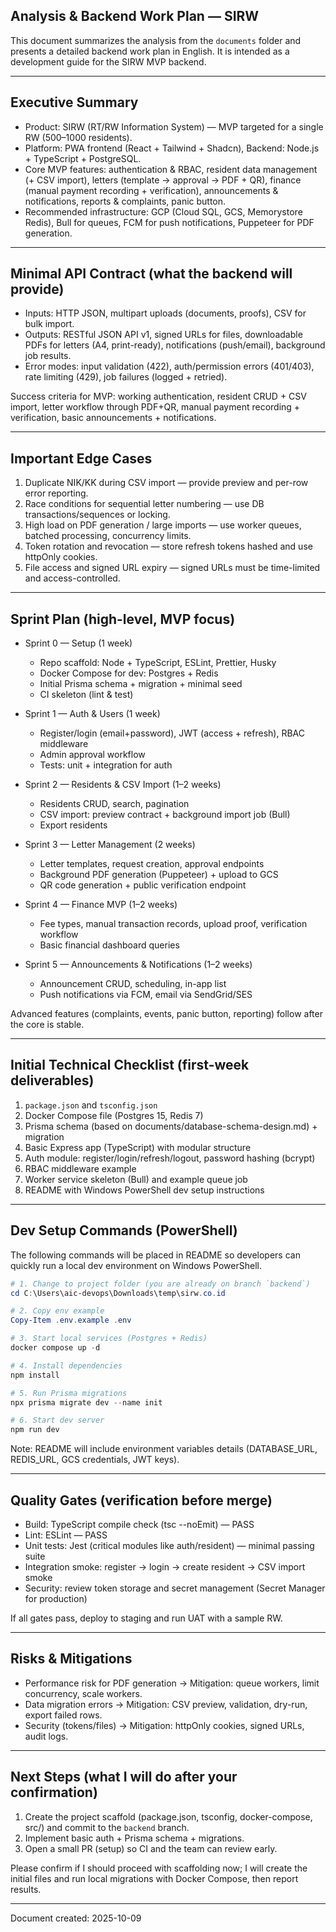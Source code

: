 ## Analysis & Backend Work Plan — SIRW

This document summarizes the analysis from the `documents` folder and presents a detailed backend work plan in English. It is intended as a development guide for the SIRW MVP backend.

---

## Executive Summary
- Product: SIRW (RT/RW Information System) — MVP targeted for a single RW (500–1000 residents).
- Platform: PWA frontend (React + Tailwind + Shadcn), Backend: Node.js + TypeScript + PostgreSQL.
- Core MVP features: authentication & RBAC, resident data management (+ CSV import), letters (template → approval → PDF + QR), finance (manual payment recording + verification), announcements & notifications, reports & complaints, panic button.
- Recommended infrastructure: GCP (Cloud SQL, GCS, Memorystore Redis), Bull for queues, FCM for push notifications, Puppeteer for PDF generation.

---

## Minimal API Contract (what the backend will provide)
- Inputs: HTTP JSON, multipart uploads (documents, proofs), CSV for bulk import.
- Outputs: RESTful JSON API v1, signed URLs for files, downloadable PDFs for letters (A4, print-ready), notifications (push/email), background job results.
- Error modes: input validation (422), auth/permission errors (401/403), rate limiting (429), job failures (logged + retried).

Success criteria for MVP: working authentication, resident CRUD + CSV import, letter workflow through PDF+QR, manual payment recording + verification, basic announcements + notifications.

---

## Important Edge Cases
1. Duplicate NIK/KK during CSV import — provide preview and per-row error reporting.
2. Race conditions for sequential letter numbering — use DB transactions/sequences or locking.
3. High load on PDF generation / large imports — use worker queues, batched processing, concurrency limits.
4. Token rotation and revocation — store refresh tokens hashed and use httpOnly cookies.
5. File access and signed URL expiry — signed URLs must be time-limited and access-controlled.

---

## Sprint Plan (high-level, MVP focus)

- Sprint 0 — Setup (1 week)
  - Repo scaffold: Node + TypeScript, ESLint, Prettier, Husky
  - Docker Compose for dev: Postgres + Redis
  - Initial Prisma schema + migration + minimal seed
  - CI skeleton (lint & test)

- Sprint 1 — Auth & Users (1 week)
  - Register/login (email+password), JWT (access + refresh), RBAC middleware
  - Admin approval workflow
  - Tests: unit + integration for auth

- Sprint 2 — Residents & CSV Import (1–2 weeks)
  - Residents CRUD, search, pagination
  - CSV import: preview contract + background import job (Bull)
  - Export residents

- Sprint 3 — Letter Management (2 weeks)
  - Letter templates, request creation, approval endpoints
  - Background PDF generation (Puppeteer) + upload to GCS
  - QR code generation + public verification endpoint

- Sprint 4 — Finance MVP (1–2 weeks)
  - Fee types, manual transaction records, upload proof, verification workflow
  - Basic financial dashboard queries

- Sprint 5 — Announcements & Notifications (1–2 weeks)
  - Announcement CRUD, scheduling, in-app list
  - Push notifications via FCM, email via SendGrid/SES

Advanced features (complaints, events, panic button, reporting) follow after the core is stable.

---

## Initial Technical Checklist (first-week deliverables)
1. `package.json` and `tsconfig.json`
2. Docker Compose file (Postgres 15, Redis 7)
3. Prisma schema (based on documents/database-schema-design.md) + migration
4. Basic Express app (TypeScript) with modular structure
5. Auth module: register/login/refresh/logout, password hashing (bcrypt)
6. RBAC middleware example
7. Worker service skeleton (Bull) and example queue job
8. README with Windows PowerShell dev setup instructions

---

## Dev Setup Commands (PowerShell)
The following commands will be placed in README so developers can quickly run a local dev environment on Windows PowerShell.

```powershell
# 1. Change to project folder (you are already on branch `backend`)
cd C:\Users\aic-devops\Downloads\temp\sirw.co.id

# 2. Copy env example
Copy-Item .env.example .env

# 3. Start local services (Postgres + Redis)
docker compose up -d

# 4. Install dependencies
npm install

# 5. Run Prisma migrations
npx prisma migrate dev --name init

# 6. Start dev server
npm run dev

```

Note: README will include environment variables details (DATABASE_URL, REDIS_URL, GCS credentials, JWT keys).

---

## Quality Gates (verification before merge)
- Build: TypeScript compile check (tsc --noEmit) — PASS
- Lint: ESLint — PASS
- Unit tests: Jest (critical modules like auth/resident) — minimal passing suite
- Integration smoke: register → login → create resident → CSV import smoke
- Security: review token storage and secret management (Secret Manager for production)

If all gates pass, deploy to staging and run UAT with a sample RW.

---

## Risks & Mitigations
- Performance risk for PDF generation → Mitigation: queue workers, limit concurrency, scale workers.
- Data migration errors → Mitigation: CSV preview, validation, dry-run, export failed rows.
- Security (tokens/files) → Mitigation: httpOnly cookies, signed URLs, audit logs.

---

## Next Steps (what I will do after your confirmation)
1. Create the project scaffold (package.json, tsconfig, docker-compose, src/) and commit to the `backend` branch.
2. Implement basic auth + Prisma schema + migrations.
3. Open a small PR (setup) so CI and the team can review early.

Please confirm if I should proceed with scaffolding now; I will create the initial files and run local migrations with Docker Compose, then report results.

---

Document created: 2025-10-09

